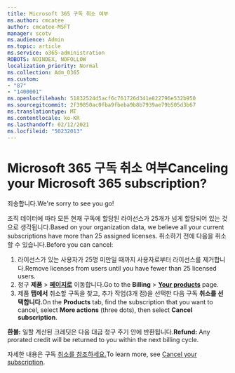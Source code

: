 ```yaml
---
title: Microsoft 365 구독 취소 여부
ms.author: cmcatee
author: cmcatee-MSFT
manager: scotv
ms.audience: Admin
ms.topic: article
ms.service: o365-administration
ROBOTS: NOINDEX, NOFOLLOW
localization_priority: Normal
ms.collection: Adm_O365
ms.custom:
- "87"
- "1400001"
ms.openlocfilehash: 51832524d5acf6c761726d341e822796e532b950
ms.sourcegitcommit: 2f39850ac0fba9fbeba9b8b7939ae79b505d3b67
ms.translationtype: MT
ms.contentlocale: ko-KR
ms.lasthandoff: 02/12/2021
ms.locfileid: "50232013"
---
```

# <a name="canceling-your-microsoft-365-subscription"></a><span data-ttu-id="4a1a2-102">Microsoft 365 구독 취소 여부</span><span class="sxs-lookup"><span data-stu-id="4a1a2-102">Canceling your Microsoft 365 subscription?</span></span>

<span data-ttu-id="4a1a2-103">죄송합니다.</span><span class="sxs-lookup"><span data-stu-id="4a1a2-103">We're sorry to see you go!</span></span>
  
<span data-ttu-id="4a1a2-104">조직 데이터에 따라 모든 현재 구독에 할당된 라이선스가 25개가 넘게 할당되어 있는 것으로 생각됩니다.</span><span class="sxs-lookup"><span data-stu-id="4a1a2-104">Based on your organization data, we believe all your current subscriptions have more than 25 assigned licenses.</span></span> <span data-ttu-id="4a1a2-105">취소하기 전에 다음을 취소할 수 있습니다.</span><span class="sxs-lookup"><span data-stu-id="4a1a2-105">Before you can cancel:</span></span>

1. <span data-ttu-id="4a1a2-106">라이선스가 있는 사용자가 25명 미만일 때까지 사용자로부터 라이선스를 제거합니다.</span><span class="sxs-lookup"><span data-stu-id="4a1a2-106">Remove licenses from users until you have fewer than 25 licensed users.</span></span>
2. <span data-ttu-id="4a1a2-107">청구 **제품** \> **[페이지로](https://go.microsoft.com/fwlink/p/?linkid=842054)** 이동합니다.</span><span class="sxs-lookup"><span data-stu-id="4a1a2-107">Go to the **Billing** \> **[Your products](https://go.microsoft.com/fwlink/p/?linkid=842054)** page.</span></span>
3. <span data-ttu-id="4a1a2-108">제품 **탭에서** 취소할 구독을 찾고, 추가  작업(3개 점)을 선택한 다음 구독 **취소를 선택합니다.**</span><span class="sxs-lookup"><span data-stu-id="4a1a2-108">On the **Products** tab, find the subscription that you want to cancel, select **More actions** (three dots), then select **Cancel subscription**.</span></span>

<span data-ttu-id="4a1a2-109">**환불:** 일할 계산된 크레딧은 다음 대금 청구 주기 안에 반환됩니다.</span><span class="sxs-lookup"><span data-stu-id="4a1a2-109">**Refund:** Any prorated credit will be returned to you within the next billing cycle.</span></span>

<span data-ttu-id="4a1a2-110">자세한 내용은 구독 [취소를 참조하세요.](https://docs.microsoft.com/microsoft-365/commerce/subscriptions/cancel-your-subscription)</span><span class="sxs-lookup"><span data-stu-id="4a1a2-110">To learn more, see [Cancel your subscription](https://docs.microsoft.com/microsoft-365/commerce/subscriptions/cancel-your-subscription).</span></span>